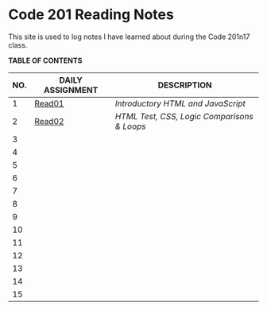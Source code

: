 # Code 201 Reading Notes

This site is used to log notes I have learned about during the Code 201n17 class.  

**TABLE OF CONTENTS**

| NO. | DAILY ASSIGNMENT | DESCRIPTION |
| --- | ---------------- | ----------- |
| 1 | [Read01](https://cassandraortiz.github.io/learning-journal/) | *Introductory HTML and JavaScript* |
| 2 | [Read02](https://cassandraortiz.github.io/reading-notes/class-02.md) | *HTML Test, CSS, Logic Comparisons & Loops* | 
| 3 | | |
| 4 | | |
| 5 | | |
| 6 | | |
| 7 | | |
| 8 | | |
| 9 | | |
| 10 | | |
| 11 | | |
| 12 | | |
| 13 | | |
| 14 | | |
| 15 | | |




